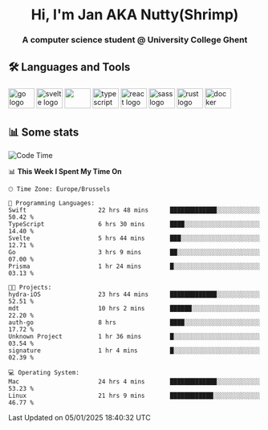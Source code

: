 <h1 align="center">Hi, I'm Jan AKA Nutty(Shrimp)</h1>
<h3 align="center">A computer science student @ University College Ghent</h3>

<h2 align="left">🛠️ Languages and Tools</h2>

###

<div align="left">
  <img src="https://cdn.jsdelivr.net/gh/devicons/devicon/icons/go/go-original.svg" height="40" width="52" alt="go logo"  />
  <img src="https://cdn.jsdelivr.net/gh/devicons/devicon@latest/icons/svelte/svelte-original.svg"  height="40" width="52" alt="svelte logo" />
  <img src="https://cdn.jsdelivr.net/gh/devicons/devicon@latest/icons/tailwindcss/tailwindcss-original.svg" height="40" width="52" />
  <img src="https://cdn.jsdelivr.net/gh/devicons/devicon/icons/typescript/typescript-original.svg" height="40" width="52" alt="typescript logo"  />
  <img src="https://cdn.jsdelivr.net/gh/devicons/devicon/icons/react/react-original.svg" height="40" width="52" alt="react logo"  />
  <img src="https://cdn.jsdelivr.net/gh/devicons/devicon/icons/sass/sass-original.svg" height="40" width="52" alt="sass logo"  />
  <img src="https://cdn.jsdelivr.net/gh/devicons/devicon@latest/icons/rust/rust-original.svg" height="40" width="52" alt="rust logo" />
  <img src="https://cdn.jsdelivr.net/gh/devicons/devicon/icons/docker/docker-original.svg" height="40" width="52" alt="docker logo"  />
</div>

<h2>📊 Some stats</h2>

<!--START_SECTION:waka-->
![Code Time](http://img.shields.io/badge/Code%20Time-5%2C482%20hrs%205%20mins-blue)

📊 **This Week I Spent My Time On** 

```text
🕑︎ Time Zone: Europe/Brussels

💬 Programming Languages: 
Swift                    22 hrs 48 mins      █████████████░░░░░░░░░░░░   50.42 % 
TypeScript               6 hrs 30 mins       ████░░░░░░░░░░░░░░░░░░░░░   14.40 % 
Svelte                   5 hrs 44 mins       ███░░░░░░░░░░░░░░░░░░░░░░   12.71 % 
Go                       3 hrs 9 mins        ██░░░░░░░░░░░░░░░░░░░░░░░   07.00 % 
Prisma                   1 hr 24 mins        █░░░░░░░░░░░░░░░░░░░░░░░░   03.13 % 

🐱‍💻 Projects: 
hydra-iOS                23 hrs 44 mins      █████████████░░░░░░░░░░░░   52.51 % 
mdt                      10 hrs 2 mins       ██████░░░░░░░░░░░░░░░░░░░   22.20 % 
auth-go                  8 hrs               ████░░░░░░░░░░░░░░░░░░░░░   17.72 % 
Unknown Project          1 hr 36 mins        █░░░░░░░░░░░░░░░░░░░░░░░░   03.54 % 
signature                1 hr 4 mins         █░░░░░░░░░░░░░░░░░░░░░░░░   02.39 % 

💻 Operating System: 
Mac                      24 hrs 4 mins       █████████████░░░░░░░░░░░░   53.23 % 
Linux                    21 hrs 9 mins       ████████████░░░░░░░░░░░░░   46.77 % 
```


 Last Updated on 05/01/2025 18:40:32 UTC
<!--END_SECTION:waka-->
